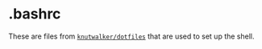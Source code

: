 # .bashrc

These are files from [`knutwalker/dotfiles`](https://github.com/knutwalker/dotfiles) that are used to set up the shell.

